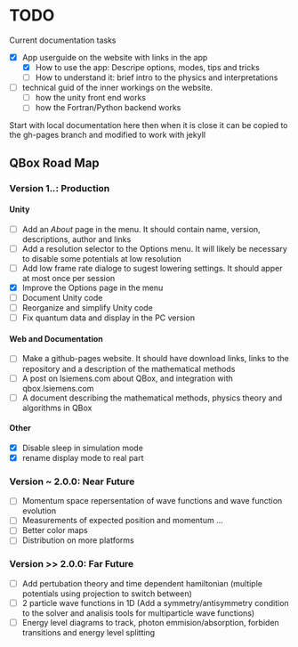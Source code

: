 # TODO
Current documentation tasks
- [x] App userguide on the website with links in the app
    - [x] How to use the app: Descripe options, modes, tips and tricks
    - [ ] How to understand it: brief intro to the physics and interpretations
- [ ] technical guid of the inner workings on the website.
    - [ ] how the unity front end works
    - [ ] how the Fortran/Python backend works

Start with local documentation here then when it is close it can be
copied to the gh-pages branch and modified to work with jekyll

## QBox Road Map ##

### Version 1.*.*: Production ###
#### Unity ####
- [ ] Add an _About_ page in the menu. It should contain name, version, descriptions, author and links
- [ ] Add a resolution selector to the Options menu. It will likely be necessary to disable some potentials at low resolution
- [ ] Add low frame rate dialoge to sugest lowering settings. It should apper at most once per session
- [x] Improve the Options page in the menu
- [ ] Document Unity code
- [ ] Reorganize and simplify Unity code
- [ ] Fix quantum data and display in the PC version

#### Web and Documentation ####
- [ ] Make a github-pages website. It should have download links, links to the repository and a description of the mathematical methods
- [ ] A post on lsiemens.com about QBox, and integration with qbox.lsiemens.com
- [ ] A document describing the mathematical methods, physics theory and algorithms in QBox

#### Other ####
- [x] Disable sleep in simulation mode
- [x] rename display mode to real part

### Version ~ 2.0.0: Near Future ###
- [ ] Momentum space repersentation of wave functions and wave function evolution
- [ ] Measurements of expected position and momentum ...
- [ ] Better color maps
- [ ] Distribution on more platforms

### Version >> 2.0.0: Far Future ###
- [ ] Add pertubation theory and time dependent hamiltonian (multiple potentials using projection to switch between)
- [ ] 2 particle wave functions in 1D (Add a symmetry/antisymmetry condition to the solver and analisis tools for multiparticle wave functions)
- [ ] Energy level diagrams to track, photon emmision/absorption, forbiden transitions and energy level splitting
